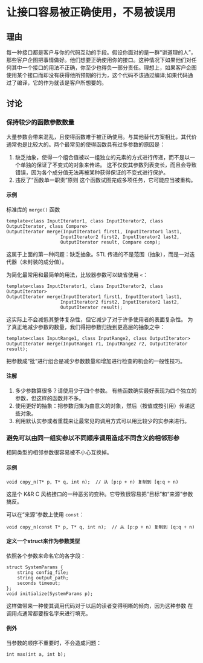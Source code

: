 <h1>让接口容易被正确使用，不易被误用</h1>

<h2>理由</h2>

每一种接口都是客户与你的代码互动的手段。假设你面对的是一群“讲道理的人”，那些客户企图把事情做好。他们想要正确使用你的接口。这种情况下如果他们对任何其中一个接口的用法不正确，你至少也得负一部分责任。理想上，如果客户企图使用某个接口而却没有获得他所预期的行为，这个代码不该通过编译;如果代码通过了编译，它的作为就该是客户所想要的。


<h2>讨论</h2>

<h3>保持较少的函数参数数量</h3>

大量参数会带来混乱，且使得函数难于被正确使用。与其他替代方案相比，其代价通常也是比较大的。两个最常见的使得函数具有过多参数的原因是：

1. 缺乏抽象，使得一个组合值被以一组独立的元素的方式进行传递，而不是以一个单独的保证了不变式的对象来传递。 这不仅使其参数列表变长，而且会导致错误，因为各个成分值无法再被某种获得保证的不变式进行保护。
2. 违反了“函数单一职责”原则 这个函数试图完成多项任务，它可能应当被重构。

<h4>示例</h4>

标准库的 `merge()` 函数

    template<class InputIterator1, class InputIterator2, class OutputIterator, class Compare>
    OutputIterator merge(InputIterator1 first1, InputIterator1 last1,
                        InputIterator2 first2, InputIterator2 last2,
                        OutputIterator result, Compare comp);

这属于上面的第一种问题：缺乏抽象。STL 传递的不是范围（抽象），而是一对迭代器（未封装的成分值）。

为简化最常用和最简单的用法，比较器参数可以缺省使用 `<`：

    template<class InputIterator1, class InputIterator2, class OutputIterator>
    OutputIterator merge(InputIterator1 first1, InputIterator1 last1,
                        InputIterator2 first2, InputIterator2 last2,
                        OutputIterator result);

这实际上不会减低其整体复杂性，但它减少了对于许多使用者的表面复杂性。 为了真正地减少参数的数量，我们得把参数归拢到更高层的抽象之中：

    template<class InputRange1, class InputRange2, class OutputIterator>
    OutputIterator merge(InputRange1 r1, InputRange2 r2, OutputIterator result);

把参数成“批”进行组合是减少参数数量和增加进行检查的机会的一般性技巧。

<h4>注解</h4>

1. 多少参数算很多？请使用少于四个参数。 有些函数确实最好表现为四个独立的参数，但这样的函数并不多。
2. 使用更好的抽象：把参数归集为由意义的对象，然后（按值或按引用）传递这些对象。
3. 利用默认实参或者重载来让最常见的调用方式可以用比较少的实参来进行。

<h3>避免可以由同一组实参以不同顺序调用造成不同含义的相邻形参</h3>

相同类型的相邻参数很容易被不小心互换掉。

<h4>示例</h4>

    void copy_n(T* p, T* q, int n);  // 从 [p:p + n) 复制到 [q:q + n)

这是个 K&R C 风格接口的一种恶劣的变种。它导致很容易把“目标”和“来源”参数搞反。

可以在“来源”参数上使用 `const`：

    void copy_n(const T* p, T* q, int n);  // 从 [p:p + n) 复制到 [q:q + n)

<h4>定义一个struct来作为参数类型</h4>

依照各个参数来命名它的各字段：

    struct SystemParams {
        string config_file;
        string output_path;
        seconds timeout;
    };
    void initialize(SystemParams p);

这样做带来一种使其调用代码对于以后的读者变得明晰的倾向，因为这种参数 在调用点通常都要按名字来进行填充。

<h4>例外</h4>

当参数的顺序不重要时，不会造成问题：

    int max(int a, int b);